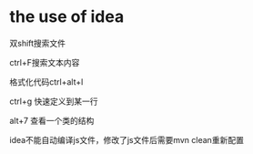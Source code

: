 # the use of idea


双shift搜索文件

ctrl+F搜索文本内容

格式化代码ctrl+alt+l

ctrl+g 快速定义到某一行

alt+7 查看一个类的结构

idea不能自动编译js文件，修改了js文件后需要mvn clean重新配置